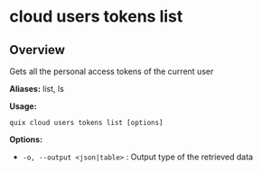 # cloud users tokens list

## Overview

Gets all the personal access tokens of the current user

**Aliases:** list, ls

**Usage:**

```
quix cloud users tokens list [options]
```

**Options:**

- `-o, --output <json|table>` : Output type of the retrieved data

